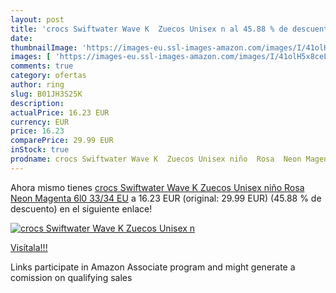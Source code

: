 ```yaml
---
layout: post
title: 'crocs Swiftwater Wave K  Zuecos Unisex n al 45.88 % de descuento'
date: 
thumbnailImage: 'https://images-eu.ssl-images-amazon.com/images/I/41olH5x8ceL._SL200_.jpg'
images: [ 'https://images-eu.ssl-images-amazon.com/images/I/41olH5x8ceL._SL200_.jpg' ]
comments: true
category: ofertas
author: ring
slug: B01JH3S25K
description:
actualPrice: 16.23 EUR
currency: EUR
price: 16.23
comparePrice: 29.99 EUR
inStock: true
prodname: crocs Swiftwater Wave K  Zuecos Unisex niño  Rosa  Neon Magenta 6l0   33/34 EU
---
```


Ahora mismo tienes [crocs Swiftwater Wave K  Zuecos Unisex niño  Rosa  Neon Magenta 6l0   33/34 EU](https://www.amazon.es/dp/B01JH3S25K/?tag=tolees-21) a 16.23 EUR (original: 29.99 EUR) (45.88 %  de descuento) en el siguiente enlace!

[![crocs Swiftwater Wave K  Zuecos Unisex n](https://images-eu.ssl-images-amazon.com/images/I/41olH5x8ceL._SL200_.jpg)](https://www.amazon.es/dp/B01JH3S25K/?tag=tolees-21)

[Visítala!!!](https://www.amazon.es/dp/B01JH3S25K/?tag=tolees-21)

Links participate in Amazon Associate program and might generate a comission on qualifying sales
